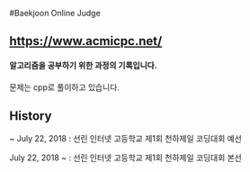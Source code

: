 #Baekjoon Online Judge
## https://www.acmicpc.net/
#### 알고리즘을 공부하기 위한 과정의 기록입니다.

문제는 cpp로 풀이하고 있습니다. 

## History
~ July 22, 2018 : 선린 인터넷 고등학교 제1회 천하제일 코딩대회 예선

July 22, 2018 ~ : 선린 인터넷 고등학교 제1회 천하제일 코딩대회 본선
